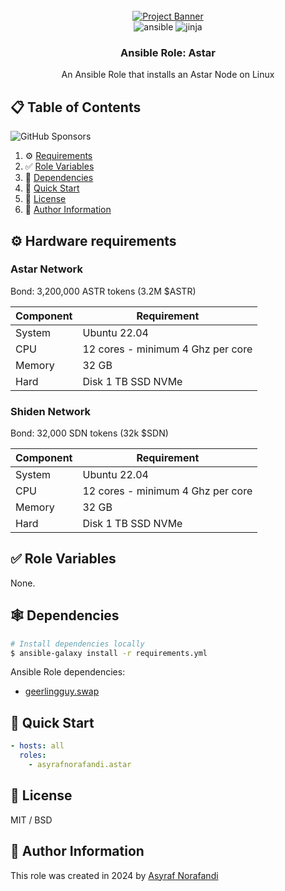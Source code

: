 <div align="center">
  <br />
    <a href="https://astar.network/" target="_blank">
      <img src="https://repository-images.githubusercontent.com/177367936/60698df1-c1d8-4f3f-8d49-780ea65a04fc" alt="Project Banner">
    </a>
  <br />

  <div>
    <img src="https://img.shields.io/badge/-Ansible-black?style=for-the-badge&logoColor=white&logo=ansible&color=000000" alt="ansible" />
    <img src="https://img.shields.io/badge/-Jinja-black?style=for-the-badge&logoColor=grey&logo=jinja&color=ffffff" alt="jinja" />
  </div>

  <h3 align="center">Ansible Role: Astar</h3>

   <div align="center">
    An Ansible Role that installs an Astar Node on Linux
    </div>
</div>

## 📋 Table of Contents

![GitHub Sponsors](https://img.shields.io/github/sponsors/asyrafnorafandi)

1. ⚙️ [Requirements](#requirements)
2. ✅ [Role Variables](#variables)
3. 🔗 [Dependencies](#dependencies)
4. 🚀 [Quick Start](#quick-start)
5. 📜 [License](#license)
6. 🧐 [Author Information](#author)

## ⚙️ <a name="requirements">Hardware requirements</a>

### Astar Network

Bond: 3,200,000 ASTR tokens (3.2M $ASTR)

| Component | Requirement                       |
| --------- | --------------------------------- |
| System    | Ubuntu 22.04                      |
| CPU       | 12 cores - minimum 4 Ghz per core |
| Memory    | 32 GB                             |
| Hard      | Disk 1 TB SSD NVMe                |

### Shiden Network

Bond: 32,000 SDN tokens (32k $SDN)

| Component | Requirement                       |
| --------- | --------------------------------- |
| System    | Ubuntu 22.04                      |
| CPU       | 12 cores - minimum 4 Ghz per core |
| Memory    | 32 GB                             |
| Hard      | Disk 1 TB SSD NVMe                |

## ✅ <a name="variables">Role Variables</a>

None.

## 🕸️ <a name="dependencies">Dependencies</a>

```bash
# Install dependencies locally
$ ansible-galaxy install -r requirements.yml
```

Ansible Role dependencies:

- [geerlingguy.swap](https://github.com/geerlingguy/ansible-role-swap)

## 🔗 <a name="quick-start">Quick Start</a>

```yaml
- hosts: all
  roles:
    - asyrafnorafandi.astar
```

## 📜 <a name="license">License</a>

MIT / BSD

## 🧐 <a name="author">Author Information</a>

This role was created in 2024 by [Asyraf Norafandi](https://www.github.com/asyrafnorafandi)
